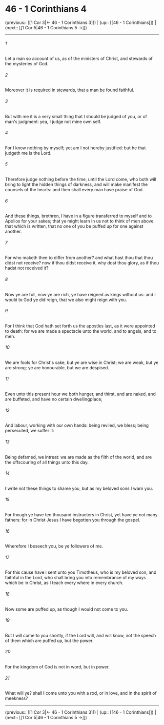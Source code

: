 # 46 - 1 Corinthians 4

(previous:: [[1 Cor 3|← 46 - 1 Corinthians 3]]) | (up:: [[46 - 1 Corinthians]]) | (next:: [[1 Cor 5|46 - 1 Corinthians 5 →]])

***


###### 1 
Let a man so account of us, as of the ministers of Christ, and stewards of the mysteries of God. 

###### 2 
Moreover it is required in stewards, that a man be found faithful. 

###### 3 
But with me it is a very small thing that I should be judged of you, or of man's judgment: yea, I judge not mine own self. 

###### 4 
For I know nothing by myself; yet am I not hereby justified: but he that judgeth me is the Lord. 

###### 5 
Therefore judge nothing before the time, until the Lord come, who both will bring to light the hidden things of darkness, and will make manifest the counsels of the hearts: and then shall every man have praise of God. 

###### 6 
And these things, brethren, I have in a figure transferred to myself and to Apollos for your sakes; that ye might learn in us not to think of men above that which is written, that no one of you be puffed up for one against another. 

###### 7 
For who maketh thee to differ from another? and what hast thou that thou didst not receive? now if thou didst receive it, why dost thou glory, as if thou hadst not received it? 

###### 8 
Now ye are full, now ye are rich, ye have reigned as kings without us: and I would to God ye did reign, that we also might reign with you. 

###### 9 
For I think that God hath set forth us the apostles last, as it were appointed to death: for we are made a spectacle unto the world, and to angels, and to men. 

###### 10 
We are fools for Christ's sake, but ye are wise in Christ; we are weak, but ye are strong; ye are honourable, but we are despised. 

###### 11 
Even unto this present hour we both hunger, and thirst, and are naked, and are buffeted, and have no certain dwellingplace; 

###### 12 
And labour, working with our own hands: being reviled, we bless; being persecuted, we suffer it: 

###### 13 
Being defamed, we intreat: we are made as the filth of the world, and are the offscouring of all things unto this day. 

###### 14 
I write not these things to shame you, but as my beloved sons I warn you. 

###### 15 
For though ye have ten thousand instructers in Christ, yet have ye not many fathers: for in Christ Jesus I have begotten you through the gospel. 

###### 16 
Wherefore I beseech you, be ye followers of me. 

###### 17 
For this cause have I sent unto you Timotheus, who is my beloved son, and faithful in the Lord, who shall bring you into remembrance of my ways which be in Christ, as I teach every where in every church. 

###### 18 
Now some are puffed up, as though I would not come to you. 

###### 19 
But I will come to you shortly, if the Lord will, and will know, not the speech of them which are puffed up, but the power. 

###### 20 
For the kingdom of God is not in word, but in power. 

###### 21 
What will ye? shall I come unto you with a rod, or in love, and in the spirit of meekness?

***

(previous:: [[1 Cor 3|← 46 - 1 Corinthians 3]]) | (up:: [[46 - 1 Corinthians]]) | (next:: [[1 Cor 5|46 - 1 Corinthians 5 →]])
